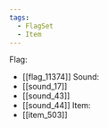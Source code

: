 ```yaml
---
tags:
  - FlagSet
  - Item
---
```

Flag:
- [[flag_11374]]
Sound:
- [[sound_17]]
- [[sound_43]]
- [[sound_44]]
Item:
- [[item_503]]
